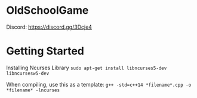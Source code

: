 # OldSchoolGame

Discord: https://discord.gg/3Dcje4

# Getting Started

Installing Ncurses Library
```sudo apt-get install libncurses5-dev libncursesw5-dev```

When compiling, use this as a template:
```g++ -std=c++14 *filename*.cpp -o *filename* -lncurses```
